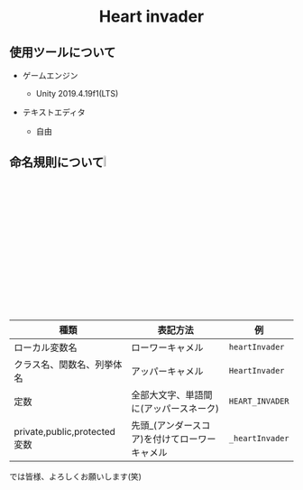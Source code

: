 <h1 align="center">Heart invader</h1>

## 使用ツールについて
- ゲームエンジン
  - Unity 2019.4.19f1(LTS)
  
- テキストエディタ
  - 自由

## 命名規則について<img src="https://try-saki.info/wp/wp-content/uploads/2016/11/ni.jpg" width="7%">
| 種類 | 表記方法 |例|
---|---|---
|ローカル変数名|ローワーキャメル|```heartInvader```|
|クラス名、関数名、列挙体名|アッパーキャメル|```HeartInvader```|
|定数|全部大文字、単語間に(アッパースネーク)|```HEART_INVADER```|
|private,public,protected変数|先頭_(アンダースコア)を付けてローワーキャメル|```_heartInvader```|

では皆様、よろしくお願いします(笑)
